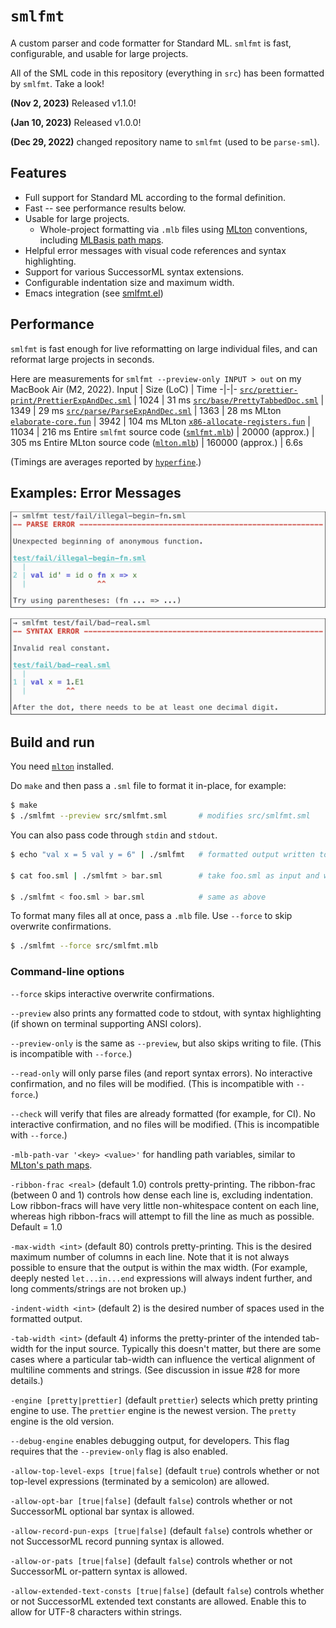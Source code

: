 # `smlfmt`

A custom parser and code formatter for Standard ML. `smlfmt` is fast,
configurable, and usable for large projects.

All of the SML code in this repository (everything in
`src`) has been formatted by `smlfmt`. Take a look!

**(Nov 2, 2023)** Released v1.1.0!

**(Jan 10, 2023)** Released v1.0.0!

**(Dec 29, 2022)** changed repository name to `smlfmt` (used to be `parse-sml`).

## Features
- Full support for Standard ML according to the formal definition.
- Fast -- see performance results below.
- Usable for large projects.
    * Whole-project formatting via `.mlb` files using
      [MLton](https://github.com/MLton/mlton) conventions,
      including [MLBasis path maps](http://mlton.org/MLBasisPathMap).
- Helpful error messages with visual code references and syntax highlighting.
- Support for various SuccessorML syntax extensions.
- Configurable indentation size and maximum width.
- Emacs integration (see [smlfmt.el](https://github.com/diku-dk/smlfmt.el))

## Performance
`smlfmt` is fast enough for live reformatting on large individual files, and can reformat large projects in seconds.

Here are measurements for `smlfmt --preview-only INPUT > out` on my MacBook Air (M2, 2022).
Input | Size (LoC) | Time
-|-|-
[`src/prettier-print/PrettierExpAndDec.sml`](https://github.com/shwestrick/smlfmt/blob/main/src/prettier-print/PrettierExpAndDec.sml) | 1024 | 31 ms
[`src/base/PrettyTabbedDoc.sml`](https://github.com/shwestrick/smlfmt/blob/main/src/base/PrettyTabbedDoc.sml) | 1349 | 29 ms
[`src/parse/ParseExpAndDec.sml`](https://github.com/shwestrick/smlfmt/blob/main/src/parse/ParseExpAndDec.sml) | 1363 | 28 ms
MLton [`elaborate-core.fun`](https://github.com/MLton/mlton/blob/master/mlton/elaborate/elaborate-core.fun) | 3942 | 104 ms
MLton [`x86-allocate-registers.fun`](https://github.com/MLton/mlton/blob/master/mlton/codegen/x86-codegen/x86-allocate-registers.fun) | 11034 | 216 ms
Entire `smlfmt` source code ([`smlfmt.mlb`](https://github.com/shwestrick/smlfmt/blob/main/src/smlfmt.mlb)) | 20000 (approx.) | 305 ms
Entire MLton source code ([`mlton.mlb`](https://github.com/MLton/mlton/blob/master/mlton/mlton.mlb)) | 160000 (approx.) | 6.6s

(Timings are averages reported by [`hyperfine`](https://github.com/sharkdp/hyperfine).)

## Examples: Error Messages

![Example 1](examples/ex1-small.png)

![Example 2](examples/ex3-small.png)

## Build and run

You need [`mlton`](http://mlton.org/) installed.

Do `make` and then pass a `.sml` file to format it in-place, for example:
```bash
$ make
$ ./smlfmt --preview src/smlfmt.sml       # modifies src/smlfmt.sml
```

You can also pass code through `stdin` and `stdout`.
```bash
$ echo "val x = 5 val y = 6" | ./smlfmt   # formatted output written to terminal

$ cat foo.sml | ./smlfmt > bar.sml        # take foo.sml as input and write output to bar.sml

$ ./smlfmt < foo.sml > bar.sml            # same as above
```

To format many files all at once, pass a `.mlb` file. Use `--force`
to skip overwrite confirmations.
```bash
$ ./smlfmt --force src/smlfmt.mlb
```

### Command-line options

`--force` skips interactive overwrite confirmations.

`--preview` also prints any formatted code to stdout,
with syntax highlighting (if shown on terminal supporting ANSI colors).

`--preview-only` is the same as `--preview`, but also skips writing to file.
(This is incompatible with `--force`.)

`--read-only` will only parse files (and report syntax errors). No interactive
confirmation, and no files will be modified.
(This is incompatible with `--force`.)

`--check` will verify that files are already formatted (for example, for CI).
No interactive confirmation, and no files will be modified.
(This is incompatible with `--force`.)

`-mlb-path-var '<key> <value>'` for handling path variables, similar to
[MLton's path maps](http://mlton.org/MLBasisPathMap).

`-ribbon-frac <real>` (default 1.0) controls pretty-printing. The
ribbon-frac (between 0 and 1) controls how dense each line is, excluding
indentation. Low ribbon-fracs will have very little non-whitespace content
on each line, whereas high ribbon-fracs will attempt to fill the line as
much as possible. Default = 1.0

`-max-width <int>` (default 80) controls pretty-printing.
This is the desired maximum number of columns in each line.
Note that it is not always possible to ensure that the output is within
the max width. (For example, deeply nested `let...in...end` expressions
will always indent further, and long comments/strings are not broken up.)

`-indent-width <int>` (default 2) is the desired number of spaces used in
the formatted output.

`-tab-width <int>` (default 4) informs the pretty-printer of the intended
tab-width for the input source. Typically this doesn't matter, but there are
some cases where a particular tab-width can influence the vertical alignment
of multiline comments and strings. (See discussion in issue #28 for more
details.)

`-engine [pretty|prettier]` (default `prettier`) selects which pretty printing
engine to use. The `prettier` engine is the newest version. The `pretty`
engine is the old version.

`--debug-engine` enables debugging output, for developers. This flag requires
that the `--preview-only` flag is also enabled.

`-allow-top-level-exps [true|false]` (default `true`) controls whether or
not top-level expressions (terminated by a semicolon) are allowed.

`-allow-opt-bar [true|false]` (default `false`) controls whether or not
SuccessorML optional bar syntax is allowed.

`-allow-record-pun-exps [true|false]` (default `false`) controls whether or not
SuccessorML record punning syntax is allowed.

`-allow-or-pats [true|false]` (default `false`) controls whether or not
SuccessorML or-pattern syntax is allowed.

`-allow-extended-text-consts [true|false]` (default `false`) controls whether
or not SuccessorML extended text constants are allowed. Enable this to allow
for UTF-8 characters within strings.
